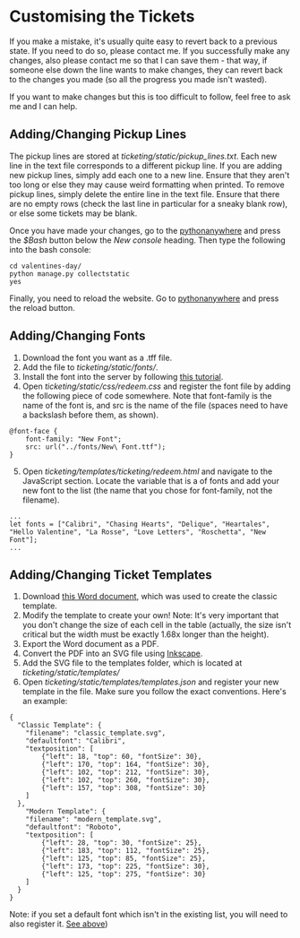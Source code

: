 # Customising the Tickets
If you make a mistake, it's usually quite easy to revert back to a previous state. If you need to do so, please contact me. If you successfully make any changes, also please contact me so that I can save them - that way, if someone else down the line wants to make changes, they can revert back to the changes you made (so all the progress you made isn't wasted).

If you want to make changes but this is too difficult to follow, feel free to ask me and I can help.

## Adding/Changing Pickup Lines
The pickup lines are stored at *ticketing/static/pickup_lines.txt*. Each new line in the text file corresponds to a different pickup line. If you are adding new pickup lines, simply add each one to a new line. Ensure that they aren't too long or else they may cause weird formatting when printed. To remove pickup lines, simply delete the entire line in the text file. Ensure that there are no empty rows (check the last line in particular for a sneaky blank row), or else some tickets may be blank.

Once you have made your changes, go to the [pythonanywhere](https://www.pythonanywhere.com/user/statehigh/) and press the *$Bash* button below the *New console* heading. Then type the following into the bash console:
```
cd valentines-day/
python manage.py collectstatic
yes
```
Finally, you need to reload the website. Go to [pythonanywhere](https://www.pythonanywhere.com/user/statehigh/webapps/) and press the reload button.

## Adding/Changing Fonts
1. Download the font you want as a .tff file.
2. Add the file to *ticketing/static/fonts/*.
3. Install the font into the server by following [this tutorial](https://help.pythonanywhere.com/pages/Fonts/).
4. Open *ticketing/static/css/redeem.css* and register the font file by adding the following piece of code somewhere. Note that font-family is the name of the font is, and src is the name of the file (spaces need to have a backslash before them, as shown).

```
@font-face {
    font-family: "New Font";
    src: url("../fonts/New\ Font.ttf");
}
```

5. Open *ticketing/templates/ticketing/redeem.html* and navigate to the JavaScript section. Locate the variable that is a of fonts and add your new font to the list (the name that you chose for font-family, not the filename).

```
...
let fonts = ["Calibri", "Chasing Hearts", "Delique", "Heartales", "Hello Valentine", "La Rosse", "Love Letters", "Roschetta", "New Font"];
...
```

## Adding/Changing Ticket Templates
1. Download [this Word document](https://github.com/rw-a/valentines-day/blob/master/Classic%20Template.docx), which was used to create the classic template.
2. Modify the template to create your own! Note: It's very important that you don't change the size of each cell in the table (actually, the size isn't critical but the width must be exactly 1.68x longer than the height).
3. Export the Word document as a PDF.
4. Convert the PDF into an SVG file using [Inkscape](https://inkscape.org/).
5. Add the SVG file to the templates folder, which is located at *ticketing/static/templates/*
6. Open *ticketing/static/templates/templates.json* and register your new template in the file. Make sure you follow the exact conventions. Here's an example:

```
{
  "Classic Template": {
    "filename": "classic_template.svg",
    "defaultfont": "Calibri",
    "textposition": [
        {"left": 18, "top": 60, "fontSize": 30},
        {"left": 170, "top": 164, "fontSize": 30},
        {"left": 102, "top": 212, "fontSize": 30},
        {"left": 102, "top": 260, "fontSize": 30},
        {"left": 157, "top": 308, "fontSize": 30}
    ]
  },
    "Modern Template": {
    "filename": "modern_template.svg",
    "defaultfont": "Roboto",
    "textposition": [
        {"left": 28, "top": 30, "fontSize": 25},
        {"left": 183, "top": 112, "fontSize": 25},
        {"left": 125, "top": 85, "fontSize": 25},
        {"left": 173, "top": 225, "fontSize": 30},
        {"left": 125, "top": 275, "fontSize": 30}
    ]
  }
}
```
Note: if you set a default font which isn't in the existing list, you will need to also register it. [See above]([#addingchanging-fonts))
